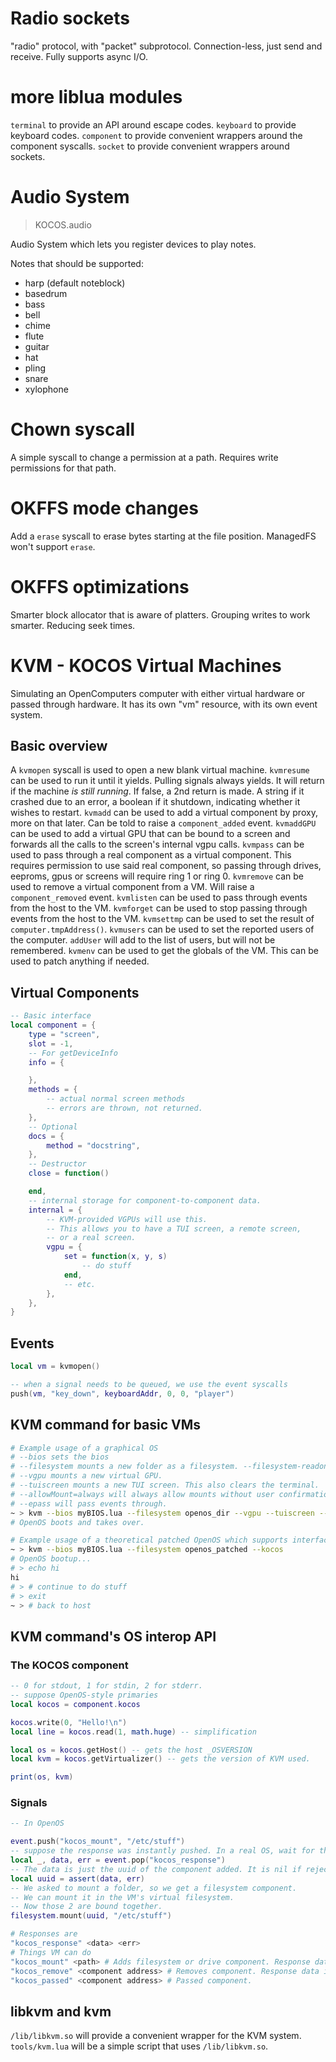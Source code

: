# Radio sockets

"radio" protocol, with "packet" subprotocol.
Connection-less, just send and receive.
Fully supports async I/O.

# more liblua modules

`terminal` to provide an API around escape codes.
`keyboard` to provide keyboard codes.
`component` to provide convenient wrappers around the component syscalls.
`socket` to provide convenient wrappers around sockets.

# Audio System
> KOCOS.audio

Audio System which lets you register devices to play notes.

Notes that should be supported:
- harp (default noteblock)
- basedrum
- bass
- bell
- chime
- flute
- guitar
- hat
- pling
- snare
- xylophone

# Chown syscall

A simple syscall to change a permission at a path.
Requires write permissions for that path.

# OKFFS mode changes

Add a `erase` syscall to erase bytes starting at the file position.
ManagedFS won't support `erase`.

# OKFFS optimizations

Smarter block allocator that is aware of platters.
Grouping writes to work smarter.
Reducing seek times.

# KVM - KOCOS Virtual Machines

Simulating an OpenComputers computer with either virtual hardware or passed through hardware.
It has its own "vm" resource, with its own event system.

## Basic overview

A `kvmopen` syscall is used to open a new blank virtual machine.
`kvmresume` can be used to run it until it yields. Pulling signals always yields.
It will return if the machine *is still running*. If false, a 2nd return is made.
A string if it crashed due to an error, a boolean if it shutdown, indicating whether it wishes to restart.
`kvmadd` can be used to add a virtual component by proxy, more on that later.
Can be told to raise a `component_added` event.
`kvmaddGPU` can be used to add a virtual GPU that can be bound to a screen and forwards all the
calls to the screen's internal vgpu calls.
`kvmpass` can be used to pass through a real component as a virtual component. This requires
permission to use said real component, so passing through drives, eeproms, gpus or screens will require
ring 1 or ring 0.
`kvmremove` can be used to remove a virtual component from a VM. Will raise a `component_removed` event.
`kvmlisten` can be used to pass through events from the host to the VM.
`kvmforget` can be used to stop passing through events from the host to the VM.
`kvmsettmp` can be used to set the result of `computer.tmpAddress()`.
`kvmusers` can be used to set the reported users of the computer. `addUser` will add to the list of users,
but will not be remembered.
`kvmenv` can be used to get the globals of the VM. This can be used to patch anything if needed.

## Virtual Components

```lua
-- Basic interface
local component = {
    type = "screen",
    slot = -1,
    -- For getDeviceInfo
    info = {

    },
    methods = {
        -- actual normal screen methods
        -- errors are thrown, not returned.
    },
    -- Optional
    docs = {
        method = "docstring",
    },
    -- Destructor
    close = function()

    end,
    -- internal storage for component-to-component data.
    internal = {
        -- KVM-provided VGPUs will use this.
        -- This allows you to have a TUI screen, a remote screen,
        -- or a real screen.
        vgpu = {
            set = function(x, y, s)
                -- do stuff
            end,
            -- etc.
        },
    },
}
```

## Events

```lua
local vm = kvmopen()

-- when a signal needs to be queued, we use the event syscalls
push(vm, "key_down", keyboardAddr, 0, 0, "player")
```

## KVM command for basic VMs

```sh
# Example usage of a graphical OS
# --bios sets the bios
# --filesystem mounts a new folder as a filesystem. --filesystem-readonly would be used for read only filesystems.
# --vgpu mounts a new virtual GPU.
# --tuiscreen mounts a new TUI screen. This also clears the terminal.
# --allowMount=always will always allow mounts without user confirmation.
# --epass will pass events through.
~ > kvm --bios myBIOS.lua --filesystem openos_dir --vgpu --tuiscreen --allowMount=always --epass key_down --epass key_up
# OpenOS boots and takes over.
```

```sh
# Example usage of a theoretical patched OpenOS which supports interfacing with the KOCOS component.
~ > kvm --bios myBIOS.lua --filesystem openos_patched --kocos
# OpenOS bootup...
# > echo hi
hi
# > # continue to do stuff
# > exit
~ > # back to host
```

## KVM command's OS interop API

### The KOCOS component

```lua
-- 0 for stdout, 1 for stdin, 2 for stderr.
-- suppose OpenOS-style primaries
local kocos = component.kocos

kocos.write(0, "Hello!\n")
local line = kocos.read(1, math.huge) -- simplification

local os = kocos.getHost() -- gets the host _OSVERSION
local kvm = kocos.getVirtualizer() -- gets the version of KVM used.

print(os, kvm)
```

### Signals

```lua
-- In OpenOS

event.push("kocos_mount", "/etc/stuff")
-- suppose the response was instantly pushed. In a real OS, wait for this signal.
local _, data, err = event.pop("kocos_response")
-- The data is just the uuid of the component added. It is nil if rejected.
local uuid = assert(data, err)
-- We asked to mount a folder, so we get a filesystem component.
-- We can mount it in the VM's virtual filesystem.
-- Now those 2 are bound together.
filesystem.mount(uuid, "/etc/stuff")
```

```sh
# Responses are
"kocos_response" <data> <err>
# Things VM can do
"kocos_mount" <path> # Adds filesystem or drive component. Response data is path
"kocos_remove" <component address> # Removes component. Response data is a boolean
"kocos_passed" <component address> # Passed component.
```

## libkvm and kvm

`/lib/libkvm.so` will provide a convenient wrapper for the KVM system.
`tools/kvm.lua` will be a simple script that uses `/lib/libkvm.so`.
